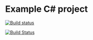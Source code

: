 # Example C# project

[![Build status](https://ci.appveyor.com/api/projects/status/1g3x5y0dq8r7ax25?svg=true)](https://ci.appveyor.com/project/gorkatest/test-35mcl)

[![Build Status](https://travis-ci.org/gorkatest/test.svg?branch=master)](https://travis-ci.org/gorkatest/test)
